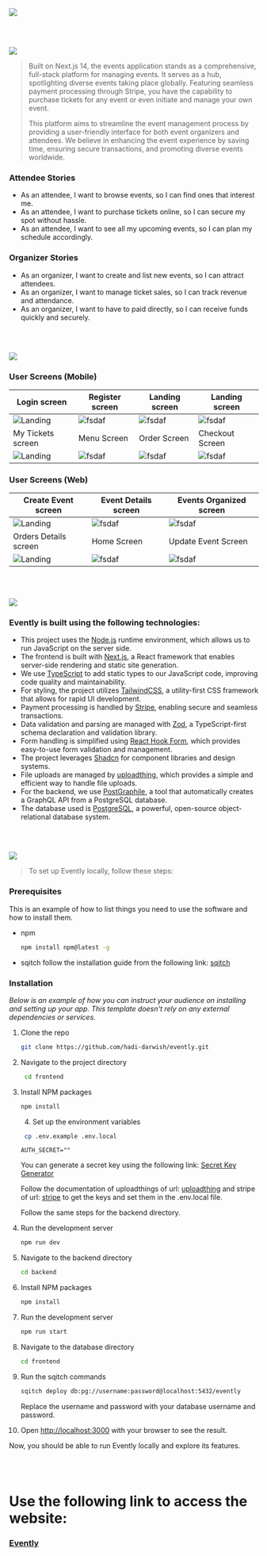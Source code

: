 <img src="./readme/title1.svg"/>

<br><br>

<!-- project philosophy -->
<img src="./readme/title2.svg"/>

> Built on Next.js 14, the events application stands as a comprehensive, full-stack platform for managing events. It serves as a hub, spotlighting diverse events taking place globally. Featuring seamless payment processing through Stripe, you have the capability to purchase tickets for any event or even initiate and manage your own event.
>
> This platform aims to streamline the event management process by providing a user-friendly interface for both event organizers and attendees. We believe in enhancing the event experience by saving time, ensuring secure transactions, and promoting diverse events worldwide.

### Attendee Stories

- As an attendee, I want to browse events, so I can find ones that interest me.
- As an attendee, I want to purchase tickets online, so I can secure my spot without hassle.
- As an attendee, I want to see all my upcoming events, so I can plan my schedule accordingly.

### Organizer Stories

- As an organizer, I want to create and list new events, so I can attract attendees.
- As an organizer, I want to manage ticket sales, so I can track revenue and attendance.
- As an organizer, I want to have to paid directly, so I can receive funds quickly and securely.

<br><br>

<!-- Implementation -->
<img src="./readme/title4.svg"/>

### User Screens (Mobile)

| Login screen                       | Register screen                 | Landing screen                 | Landing screen                  |
| ---------------------------------- | ------------------------------- | ------------------------------ | ------------------------------- |
| ![Landing](./readme/login.png)     | ![fsdaf](./readme/register.png) | ![fsdaf](./readme/landing.png) | ![fsdaf](./readme/landing2.png) |
| My Tickets screen                  | Menu Screen                     | Order Screen                   | Checkout Screen                 |
| ![Landing](./readme/mytickets.png) | ![fsdaf](./readme/menu.png)     | ![fsdaf](./readme/order.png)   | ![fsdaf](./readme/checkout.png) |

### User Screens (Web)

| Create Event screen                   | Event Details screen                     | Events Organized screen           |
| ------------------------------------- | ---------------------------------------- | --------------------------------- |
| ![Landing](./readme/create-event.png) | ![fsdaf](./readme/event-org-details.png) | ![fsdaf](./readme/events-org.png) |
| Orders Details screen                 | Home Screen                              | Update Event Screen               |
| ![Landing](./readme/orders-det.png)   | ![fsdaf](./readme/home-org.png)          | ![fsdaf](./readme/update.png)     |

<br><br>

<!-- Tech stack -->
<img src="./readme/title5.svg"/>

### Evently is built using the following technologies:

- This project uses the [Node.js](https://nodejs.org/) runtime environment, which allows us to run JavaScript on the server side.
- The frontend is built with [Next.js](https://nextjs.org/), a React framework that enables server-side rendering and static site generation.
- We use [TypeScript](https://www.typescriptlang.org/) to add static types to our JavaScript code, improving code quality and maintainability.
- For styling, the project utilizes [TailwindCSS](https://tailwindcss.com/), a utility-first CSS framework that allows for rapid UI development.
- Payment processing is handled by [Stripe](https://stripe.com/), enabling secure and seamless transactions.
- Data validation and parsing are managed with [Zod](https://zod.dev/), a TypeScript-first schema declaration and validation library.
- Form handling is simplified using [React Hook Form](https://react-hook-form.com/), which provides easy-to-use form validation and management.
- The project leverages [Shadcn](https://ui.shadcn.com/) for component libraries and design systems.
- File uploads are managed by [uploadthing](https://uploadthing.com/), which provides a simple and efficient way to handle file uploads.
- For the backend, we use [PostGraphile](https://www.graphile.org/postgraphile/), a tool that automatically creates a GraphQL API from a PostgreSQL database.
- The database used is [PostgreSQL](https://www.postgresql.org/), a powerful, open-source object-relational database system.

<br><br>

<!-- How to run -->
<img src="./readme/title6.svg"/>

> To set up Evently locally, follow these steps:

### Prerequisites

This is an example of how to list things you need to use the software and how to install them.

- npm
  ```sh
  npm install npm@latest -g
  ```
- sqitch
  follow the installation guide from the following link: [sqitch](https://sqitch.org/)

### Installation

_Below is an example of how you can instruct your audience on installing and setting up your app. This template doesn't rely on any external dependencies or services._

1. Clone the repo
   ```sh
   git clone https://github.com/hadi-darwish/evently.git
   ```
2. Navigate to the project directory
   ```sh
    cd frontend
   ```
3. Install NPM packages

   ```sh
   npm install
   ```

   4. Set up the environment variables

   ```sh
    cp .env.example .env.local
   ```

   ```
   AUTH_SECRET=""
   ```

   You can generate a secret key using the following link: [Secret Key Generator](https://generate-secret.vercel.app/32)

   Follow the documentation of uploadthings of url: [uploadthing](https://uploadthing.com/)
   and stripe of url: [stripe](https://stripe.com/)
   to get the keys and set them in the .env.local file.

   Follow the same steps for the backend directory.

4. Run the development server

   ```sh
   npm run dev
   ```

5. Navigate to the backend directory

   ```sh
   cd backend
   ```

6. Install NPM packages

   ```sh
   npm install
   ```

7. Run the development server

   ```sh
   npm run start
   ```

8. Navigate to the database directory

   ```sh
   cd frontend
   ```

9. Run the sqitch commands

   ```sh
   sqitch deploy db:pg://username:password@localhost:5432/evently
   ```

   Replace the username and password with your database username and password.

10. Open [http://localhost:3000](http://localhost:3000) with your browser to see the result.

Now, you should be able to run Evently locally and explore its features.

<br><br>

<!-- Online website -->

# Use the following link to access the website:

### [Evently](https://evently-navy-seven.vercel.app/)
